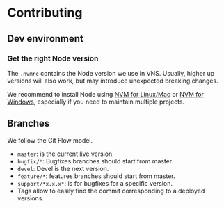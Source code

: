 # Contributing

## Dev environment

### Get the right Node version

The `.nvmrc` contains the Node version we use in VNS. Usually, higher up versions will also work, but may introduce unexpected breaking changes.

We recommend to install Node using [NVM for Linux/Mac](https://github.com/nvm-sh/nvm) or [NVM for Windows](https://github.com/coreybutler/nvm-windows), especially if you need to maintain multiple projects.

## Branches

We follow the Git Flow model.

- `master`: is the current live version.
- `bugfix/*`: Bugfixes branches should start from master.
- `devel`: Devel is the next version.
- `feature/*`: features branches should start from master.
- `support/*x.x.x*`: is for bugfixes for a specific version.
- Tags allow to easily find the commit corresponding to a deployed versions.
